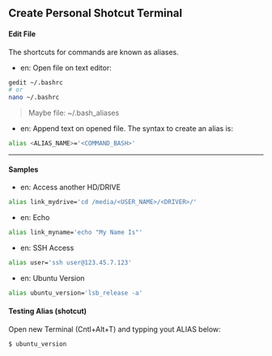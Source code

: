 ## Create Personal Shotcut Terminal

#### Edit File

The shortcuts for commands are known as aliases. 

* en: Open file on text editor:
```bash
gedit ~/.bashrc 
# or
nano ~/.bashrc
```
> Maybe file: ~/.bash_aliases

* en: Append text on opened file. The syntax to create an alias is: 
```bash
alias <ALIAS_NAME>='<COMMAND_BASH>'  
```
---

#### Samples

* en: Access another HD/DRIVE 
```bash
alias link_mydrive='cd /media/<USER_NAME>/<DRIVER>/'  
```
* en: Echo 
```bash
alias link_myname='echo "My Name Is"'  
```
* en: SSH Access
```bash
alias user='ssh user@123.45.7.123'
```
* en: Ubuntu Version
```bash
alias ubuntu_version='lsb_release -a'
```

#### Testing Alias (shotcut)

Open new Terminal (Cntl+Alt+T) and typping yout ALIAS below:
```bash
$ ubuntu_version
```
